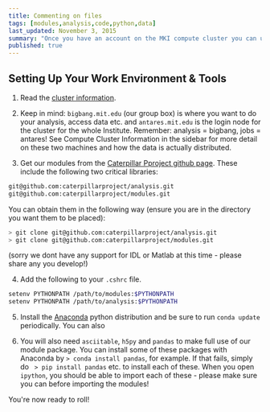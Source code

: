 ```yaml
---
title: Commenting on files
tags: [modules,analysis,code,python,data]
last_updated: November 3, 2015
summary: "Once you have an account on the MKI compute cluster you can use these tools to get your started on accessing the Caterpillar data."
published: true
---
```


## Setting Up Your Work Environment & Tools

1. Read the [cluster information](https://github.com/caterpillarproject/wiki/wiki/Cluster-Information).

2. Keep in mind: `bigbang.mit.edu` (our group box) is where you want to do your analysis, access data etc. and `antares.mit.edu` is the login node for the cluster for the whole Institute. Remember: analysis = bigbang, jobs = antares! See Compute Cluster Information in the sidebar for more detail on these two machines and how the data is actually distributed.

3. Get our modules from the [Caterpillar Pproject github page](https://github.com/caterpillarproject). These include the following two critical libraries:

```bash
git@github.com:caterpillarproject/analysis.git
git@github.com:caterpillarproject/modules.git
```

You can obtain them in the following way (ensure you are in the directory you want them to be placed):

```bash
> git clone git@github.com:caterpillarproject/analysis.git
> git clone git@github.com:caterpillarproject/modules.git
```

(sorry we dont have any support for IDL or Matlab at this time - please share any you develop!)

4. Add the following to your `.cshrc` file.

```bash
setenv PYTHONPATH /path/to/modules:$PYTHONPATH
setenv PYTHONPATH /path/to/analysis:$PYTHONPATH
```

5. Install the [Anaconda](https://store.continuum.io/cshop/anaconda/) python distribution and be sure to run `conda update` periodically. You can also

6. You will also need `asciitable`, `h5py` and `pandas` to make full use of our module package. You can install some of these packages with Anaconda by `> conda install pandas`, for example. If that fails, simply do ` > pip install pandas` etc. to install each of these. When you open `ipython`, you should be able to import each of these - please make sure you can before importing the modules! 

You're now ready to roll!